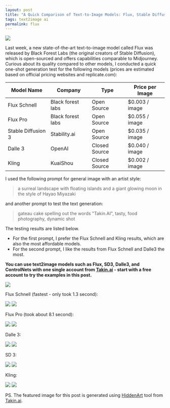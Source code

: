 ```yaml
---
layout: post
title: "A Quick Comparison of Text-to-Image Models: Flux, Stable Diffusion 3, DALL·E 3, and Kling"
tags: text2image ai
permalink: flux
---
```


<img class="mx-auto" src="https://github.com/user-attachments/assets/0cbe8663-fc22-4f0c-ad29-e28a8e60d969">

Last week, a new state-of-the-art text-to-image model called Flux was released by Black Forest Labs (the original creators of Stable Diffusion), which is open-sourced and offers capabilities comparable to Midjourney. Curious about its quality compared to other models, I conducted a quick one-shot generation test for the following models (prices are estimated based on official pricing websites and replicate.com):


| Model Name                        | Company              | Type          | Price per Image       |
|-----------------------------------|----------------------|---------------|-----------------------|
| Flux Schnell                      | Black forest labs    | Open Source   | $0.003 / image        |
| Flux Pro                          | Black forest labs    | Open Source   | $0.055 / image        |
| Stable Diffusion 3                | Stability.ai         | Open Source   | $0.035 / image        |
| Dalle  3                          | OpenAI               | Closed Source | $0.040 / image        |
| Kling                             | KuaiShou             | Closed Source | $0.002 / image        |

I used the following prompt for general image with an artist style:

> a surreal landscape with floating islands and a giant glowing moon in the style of Hayao Miyazaki

and another prompt to test the text generation:

> gateau cake spelling out the words "Takin.AI", tasty, food photography, dynamic shot

The testing results are listed below.  

- For the first prompt, I prefer the Flux Schnell and Kling results, which are also the most affordable models.
- For the second prompt, I like the results from Flux Schnell and Dalle3 the most.

**You can use text2image models such as Flux, SD3, Dalle3, and ControlNets with one single account from [Takin.ai](https://takin.ai/) - start with a free account to try the examples in this post.**

<img class="mx-auto" src="https://github.com/user-attachments/assets/1c141272-0589-49c1-b2ba-109c611d7b1a">

Flux Schnell (fastest - only took 1.3 second):

<img class="mx-auto" src="https://github.com/user-attachments/assets/4650ed98-3eda-4828-85cc-ef44ca787f6f">
<img class="mx-auto" src="https://github.com/user-attachments/assets/726f9ed7-a46a-4e1d-93bb-89e8a9d8a52d">

Flux Pro (took about 8.1 second):

<img class="mx-auto" src="https://github.com/user-attachments/assets/3fad822e-1fbf-4b07-825c-0120274e941c">
<img class="mx-auto" src="https://github.com/user-attachments/assets/6d8c81bc-9c8e-4523-8249-da83b8db50cf">

Dalle 3:

<img class="mx-auto" src="https://github.com/user-attachments/assets/60a26683-fc26-4864-94e1-7c1f45e6f08e">
<img class="mx-auto" src="https://github.com/user-attachments/assets/b65a7015-9c03-4045-95a4-0f18a62bbb83">

SD 3:

<img class="mx-auto" src="https://github.com/user-attachments/assets/d53eee12-2609-4307-8f28-09ef3d587a58">
<img class="mx-auto" src="https://github.com/user-attachments/assets/55cfa548-4500-4100-bb22-47cc25915faf">

Kling:

<img class="mx-auto" src="https://github.com/user-attachments/assets/3f189217-733f-4d5e-a7b7-c7b7ac71f44e">
<img class="mx-auto" src="https://github.com/user-attachments/assets/4b4dfd6a-0205-47ee-9d94-2574698d6453">


PS. The featured image for this post is generated using [HiddenArt](https://app.takin.ai/tools/hiddenart) tool from [Takin.ai](https://takin.ai/).

